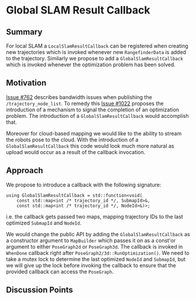 # Global SLAM Result Callback

## Summary
[summary]: #summary

For local SLAM a `LocalSlamResultCallback` can be registered when creating new trajectories which is invoked whenever new `RangefinderData` is added to the trajectory.
Similarly we propose to add a `GlobalSlamResultCallback` which is invoked whenever the optimization problem has been solved.

## Motivation
[motivation]: #motivation

[Issue #762](https://github.com/googlecartographer/cartographer_ros/issues/762) describes bandwidth issues when publishing the `/trajectory_node_list`.
To remedy this [Issue #1022](https://github.com/googlecartographer/cartographer/issues/1022) proposes the introduction of a mechanism to signal the completion of an optimization problem.
The introduction of a `GlobalSlamResultCallback` would accomplish that.

Moreover for cloud-based mapping we would like to the ability to stream the robots pose to the cloud.
With the introduction of a `GlobalSlamResultCallback` this code would look much more natural as upload would occur as a result of the callback invocation.

## Approach
[approach]: #approach

We propose to introduce a callback with the following signature:

```
using GlobalSlamResultCallback = std::function<void(
    const std::map<int /* trajectory_id */, SubmapId>&,
    const std::map<int /* trajectory_id */, NodeId>&)>;
```

i.e. the callback gets passed two maps, mapping trajectory IDs to the last optimized `SubmapId` and `NodeId`.

We would change the public API by adding the `GlobalSlamResultCallback` as a constructor argument to `MapBuilder` which passes it on as a const'or argument to either `PoseGraph2d` or `PoseGraph3d`.
The callback is invoked in `WhenDone` callback right after `PoseGraph2/3d::RunOptimization()`. We need to take a mutex lock to determine the last optimized `NodeId` and `SubmapId`, but we will give up the lock before invoking the callback to ensure that the provided callback can access the `PoseGraph`.

## Discussion Points
[discussion]: #discussion

